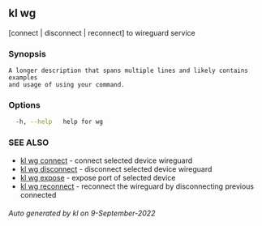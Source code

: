 ## kl wg

[connect | disconnect | reconnect] to wireguard service

### Synopsis

```
A longer description that spans multiple lines and likely contains examples
and usage of using your command.
```

### Options

```bash
  -h, --help   help for wg
```

### SEE ALSO

* [kl wg connect](kl_wg_connect.md)  - connect selected device wireguard
* [kl wg disconnect](kl_wg_disconnect.md)  - disconnect selected device wireguard
* [kl wg expose](kl_wg_expose.md)  - expose port of selected device
* [kl wg reconnect](kl_wg_reconnect.md)  - reconnect the wireguard by disconnecting previous connected

###### Auto generated by kl on 9-September-2022
